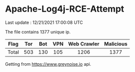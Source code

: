
# Apache-Log4j-RCE-Attempt

Last update : 12/21/2021 17:00:08 UTC

The file contains 1377 unique ip.

| Flag | Tor | Bot | VPN | Web Crawler | Malicious |
| :-:  | :-: | :-: | :-: | :-:         | :-:       |
| Total| 503  | 130  | 105  | 1206          | 1377        |

Getting from https://www.greynoise.io api.